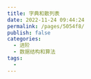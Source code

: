 ```yaml
---
title: 字典和散列表
date: 2022-11-24 09:44:24
permalink: /pages/5054f8/
publish: false
categories:
  - 进阶
  - 数据结构和算法
tags:
  - 
---
```

